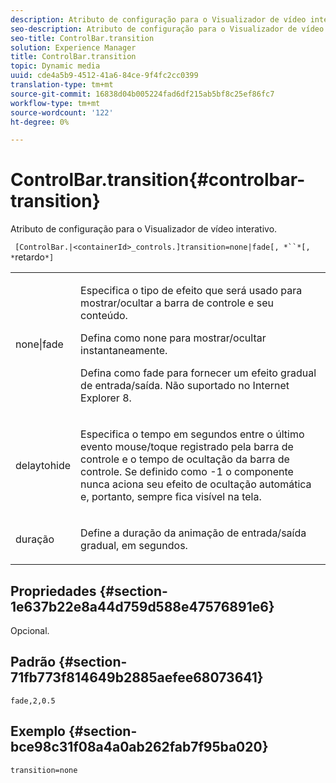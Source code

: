 ```yaml
---
description: Atributo de configuração para o Visualizador de vídeo interativo.
seo-description: Atributo de configuração para o Visualizador de vídeo interativo.
seo-title: ControlBar.transition
solution: Experience Manager
title: ControlBar.transition
topic: Dynamic media
uuid: cde4a5b9-4512-41a6-84ce-9f4fc2cc0399
translation-type: tm+mt
source-git-commit: 16838d04b005224fad6df215ab5bf8c25ef86fc7
workflow-type: tm+mt
source-wordcount: '122'
ht-degree: 0%

---
```



# ControlBar.transition{#controlbar-transition}

Atributo de configuração para o Visualizador de vídeo interativo.

` [ControlBar.|<containerId>_controls.]transition=none|fade[, *``*[, *`retardo`*]`

<table id="table_441553CD34C94A58A9D7CBF772DEDDB6"> 
 <tbody> 
  <tr> 
   <td colname="col1"> <p> <span class="codeph"> none|fade</span> </p> </td> 
   <td colname="col2"> <p> Especifica o tipo de efeito que será usado para mostrar/ocultar a barra de controle e seu conteúdo. </p> <p>Defina como <span class="codeph"> none</span> para mostrar/ocultar instantaneamente. </p> <p>Defina como <span class="codeph"> fade</span> para fornecer um efeito gradual de entrada/saída. Não suportado no Internet Explorer 8. </p> </td> 
  </tr> 
  <tr> 
   <td colname="col1"> <p><span class="codeph"><span class="varname"> delaytohide</span></span> </p> </td> 
   <td colname="col2"> <p> Especifica o tempo em segundos entre o último evento mouse/toque registrado pela barra de controle e o tempo de ocultação da barra de controle. Se definido como <span class="codeph"> -1</span> o componente nunca aciona seu efeito de ocultação automática e, portanto, sempre fica visível na tela. </p> </td> 
  </tr> 
  <tr> 
   <td colname="col1"> <p><span class="codeph"><span class="varname"> duração</span></span> </p> </td> 
   <td colname="col2"> <p> Define a duração da animação de entrada/saída gradual, em segundos. </p> </td> 
  </tr> 
 </tbody> 
</table>

## Propriedades {#section-1e637b22e8a44d759d588e47576891e6}

Opcional.

## Padrão {#section-71fb773f814649b2885aefee68073641}

`fade,2,0.5`

## Exemplo {#section-bce98c31f08a4a0ab262fab7f95ba020}

```
transition=none
```

